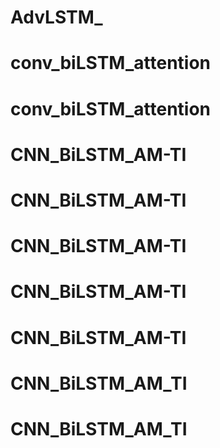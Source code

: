 # AdvLSTM_
# conv_biLSTM_attention
# conv_biLSTM_attention
# CNN_BiLSTM_AM-TI
# CNN_BiLSTM_AM-TI
# CNN_BiLSTM_AM-TI
# CNN_BiLSTM_AM-TI
# CNN_BiLSTM_AM-TI
# CNN_BiLSTM_AM_TI
# CNN_BiLSTM_AM_TI
